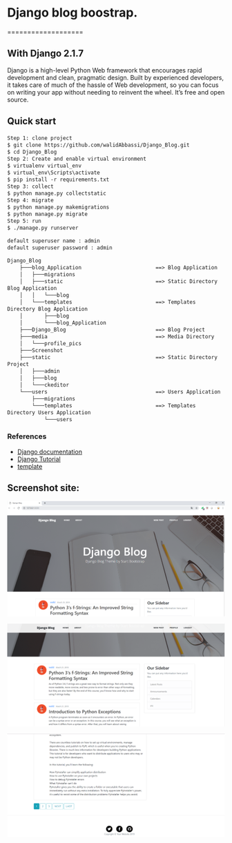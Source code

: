 # Django blog boostrap.
===================
## With Django 2.1.7
Django is a high-level Python Web framework that encourages rapid development and clean, pragmatic design. Built by experienced developers, it takes care of much of the hassle of Web development, so you can focus on writing your app without needing to reinvent the wheel. It’s free and open source.

## Quick start
```
Step 1: clone project
$ git clone https://github.com/walidAbbassi/Django_Blog.git
$ cd Django_Blog
Step 2: Create and enable virtual environment
$ virtualenv virtual_env
$ virtual_env\Scripts\activate
$ pip install -r requirements.txt
Step 3: collect
$ python manage.py collectstatic
Step 4: migrate
$ python manage.py makemigrations
$ python manage.py migrate
Step 5: run
$ ./manage.py runserver
```
```
default superuser name : admin
default superuser password : admin
```
```
Django_Blog
    ├───blog_Application 						==> Blog Application
    │   ├───migrations
    │   ├───static 								==> Static Directory Blog Application
    │   │   └───blog
    │   └───templates 							==> Templates Directory Blog Application
    │       ├───blog
    │       └───blog_Application
    ├───Django_Blog 							==> Blog Project
    ├───media 									==> Media Directory
    │   └───profile_pics
    ├───Screenshot
    ├───static 									==> Static Directory Project
    │   ├───admin
    │   ├───blog
    │   └───ckeditor
    └───users 									==> Users Application
        ├───migrations
        └───templates 							==> Templates Directory Users Application
            └───users
```
### References
* [Django documentation]
* [Django Tutorial]
* [template]

Screenshot site:
-------------
![Main blog1](https://github.com/walidAbbassi/Django_Blog/blob/master/Screenshot/Django_blog_1.PNG)

![Main blog2](https://github.com/walidAbbassi/Django_Blog/blob/master/Screenshot/Django_blog_2.PNG)

![Main blog3](https://github.com/walidAbbassi/Django_Blog/blob/master/Screenshot/Django_blog_3.PNG)

[Django documentation]:https://www.djangoproject.com
[Django Tutorial]:https://www.youtube.com/playlist?list=PL-osiE80TeTtoQCKZ03TU5fNfx2UY6U4p
[template]:https://blackrockdigital.github.io/startbootstrap-clean-blog
